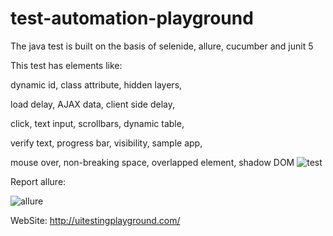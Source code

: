# test-automation-playground
The java test is built on the basis of selenide, allure, cucumber and junit 5

This test has elements like:

dynamic id, class attribute, hidden layers, 

load delay, AJAX data, client side delay, 

click, text input, scrollbars, dynamic table, 

verify text, progress bar, visibility, sample app, 

mouse over, non-breaking space, overlapped element, shadow DOM
![test](https://user-images.githubusercontent.com/110237352/195834395-d60730a8-2027-4a83-86a4-6762e14e473f.gif)


Report allure:

![allure](https://user-images.githubusercontent.com/110237352/195834476-a4e8d4cc-a2ba-49b4-96c5-82870dff4060.gif)




WebSite: http://uitestingplayground.com/
